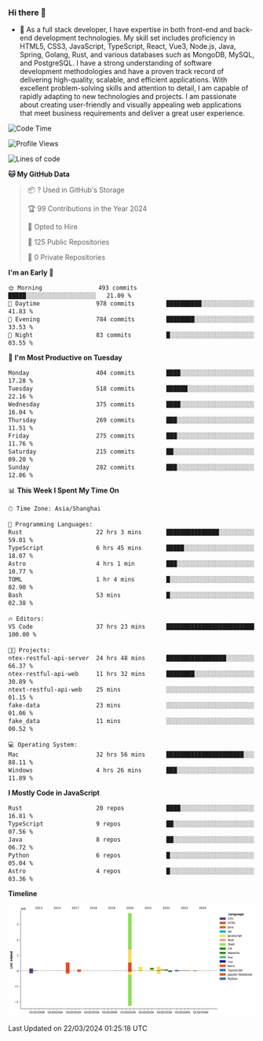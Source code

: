 ### Hi there 👋

- 🌱 As a full stack developer, I have expertise in both front-end and back-end development technologies. My skill set includes proficiency in HTML5, CSS3, JavaScript, TypeScript, React, Vue3, Node.js, Java, Spring, Golang, Rust, and various databases such as MongoDB, MySQL, and PostgreSQL. I have a strong understanding of software development methodologies and have a proven track record of delivering high-quality, scalable, and efficient applications. With excellent problem-solving skills and attention to detail, I am capable of rapidly adapting to new technologies and projects. I am passionate about creating user-friendly and visually appealing web applications that meet business requirements and deliver a great user experience.

<!--START_SECTION:waka-->
![Code Time](http://img.shields.io/badge/Code%20Time-1%2C272%20hrs-blue)

![Profile Views](http://img.shields.io/badge/Profile%20Views-0-blue)

![Lines of code](https://img.shields.io/badge/From%20Hello%20World%20I%27ve%20Written-5.6%20million%20lines%20of%20code-blue)

**🐱 My GitHub Data** 

> 📦 ? Used in GitHub's Storage 
 > 
> 🏆 99 Contributions in the Year 2024
 > 
> 💼 Opted to Hire
 > 
> 📜 125 Public Repositories 
 > 
> 🔑 0 Private Repositories 
 > 
**I'm an Early 🐤** 

```text
🌞 Morning                493 commits         █████░░░░░░░░░░░░░░░░░░░░   21.09 % 
🌆 Daytime                978 commits         ██████████░░░░░░░░░░░░░░░   41.83 % 
🌃 Evening                784 commits         ████████░░░░░░░░░░░░░░░░░   33.53 % 
🌙 Night                  83 commits          █░░░░░░░░░░░░░░░░░░░░░░░░   03.55 % 
```
📅 **I'm Most Productive on Tuesday** 

```text
Monday                   404 commits         ████░░░░░░░░░░░░░░░░░░░░░   17.28 % 
Tuesday                  518 commits         ██████░░░░░░░░░░░░░░░░░░░   22.16 % 
Wednesday                375 commits         ████░░░░░░░░░░░░░░░░░░░░░   16.04 % 
Thursday                 269 commits         ███░░░░░░░░░░░░░░░░░░░░░░   11.51 % 
Friday                   275 commits         ███░░░░░░░░░░░░░░░░░░░░░░   11.76 % 
Saturday                 215 commits         ██░░░░░░░░░░░░░░░░░░░░░░░   09.20 % 
Sunday                   282 commits         ███░░░░░░░░░░░░░░░░░░░░░░   12.06 % 
```


📊 **This Week I Spent My Time On** 

```text
🕑︎ Time Zone: Asia/Shanghai

💬 Programming Languages: 
Rust                     22 hrs 3 mins       ███████████████░░░░░░░░░░   59.01 % 
TypeScript               6 hrs 45 mins       █████░░░░░░░░░░░░░░░░░░░░   18.07 % 
Astro                    4 hrs 1 min         ███░░░░░░░░░░░░░░░░░░░░░░   10.77 % 
TOML                     1 hr 4 mins         █░░░░░░░░░░░░░░░░░░░░░░░░   02.90 % 
Bash                     53 mins             █░░░░░░░░░░░░░░░░░░░░░░░░   02.38 % 

🔥 Editors: 
VS Code                  37 hrs 23 mins      █████████████████████████   100.00 % 

🐱‍💻 Projects: 
ntex-restful-api-server  24 hrs 48 mins      █████████████████░░░░░░░░   66.37 % 
ntex-restful-api-web     11 hrs 32 mins      ████████░░░░░░░░░░░░░░░░░   30.89 % 
ntext-restful-api-web    25 mins             ░░░░░░░░░░░░░░░░░░░░░░░░░   01.15 % 
fake-data                23 mins             ░░░░░░░░░░░░░░░░░░░░░░░░░   01.06 % 
fake_data                11 mins             ░░░░░░░░░░░░░░░░░░░░░░░░░   00.52 % 

💻 Operating System: 
Mac                      32 hrs 56 mins      ██████████████████████░░░   88.11 % 
Windows                  4 hrs 26 mins       ███░░░░░░░░░░░░░░░░░░░░░░   11.89 % 
```

**I Mostly Code in JavaScript** 

```text
Rust                     20 repos            ████░░░░░░░░░░░░░░░░░░░░░   16.81 % 
TypeScript               9 repos             ██░░░░░░░░░░░░░░░░░░░░░░░   07.56 % 
Java                     8 repos             ██░░░░░░░░░░░░░░░░░░░░░░░   06.72 % 
Python                   6 repos             █░░░░░░░░░░░░░░░░░░░░░░░░   05.04 % 
Astro                    4 repos             █░░░░░░░░░░░░░░░░░░░░░░░░   03.36 % 
```



**Timeline**

![Lines of Code chart](https://raw.githubusercontent.com/elton/elton/main/assets/bar_graph.png)


 Last Updated on 22/03/2024 01:25:18 UTC
<!--END_SECTION:waka-->

<!--
**elton/elton** is a ✨ _special_ ✨ repository because its `README.md` (this file) appears on your GitHub profile.

Here are some ideas to get you started:

- 🔭 I’m currently working on ...
- 🌱 I’m currently learning ...
- 👯 I’m looking to collaborate on ...
- 🤔 I’m looking for help with ...
- 💬 Ask me about ...
- 📫 How to reach me: ...
- 😄 Pronouns: ...
- ⚡ Fun fact: ...
-->
